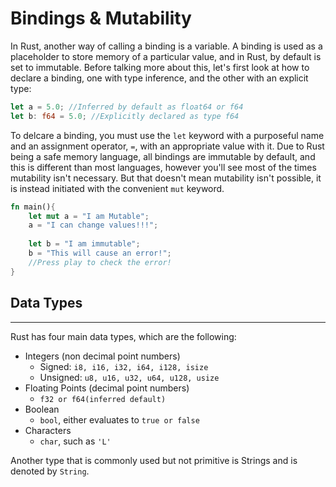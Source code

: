 # Bindings & Mutability
In Rust, another way of calling a binding is a variable. A binding is used as a placeholder to store memory of a particular value, and in Rust, by default is set to immutable. Before talking more about this, let's first look at how to declare a binding, one with type inference, and the other with an explicit type: 

```rust
let a = 5.0; //Inferred by default as float64 or f64
let b: f64 = 5.0; //Explicitly declared as type f64
```

To delcare a binding, you must use the `let` keyword with a purposeful name 
and an assignment operator, `=`, with an appropriate value with it. Due to Rust 
being a safe memory language, all bindings are immutable by default, and this is different than most languages, however you'll see most of the times mutability isn't 
necessary. But that doesn't mean mutability isn't possible, it is instead initiated with the convenient `mut` keyword. 

```rust
fn main(){
    let mut a = "I am Mutable"; 
    a = "I can change values!!!"; 
    
    let b = "I am immutable"; 
    b = "This will cause an error!";
    //Press play to check the error!
}
```

## Data Types
---
Rust has four main data types, which are the following: 
- Integers (non decimal point numbers) 
  - Signed: `i8, i16, i32, i64, i128, isize`
  - Unsigned: `u8, u16, u32, u64, u128, usize`
- Floating Points (decimal point numbers)
  - `f32 or f64(inferred default)`
- Boolean
  - `bool`, either evaluates to `true or false`
- Characters 
  - `char`, such as `'L'`

Another type that is commonly used but not primitive is Strings
and is denoted by `String`. 